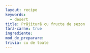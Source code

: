 ```yaml
---
layout: recipe
keywords:
  - desert
title: Prăjitură cu fructe de sezon
fără-carne: true
ingrediente:
mod_de_preparare:
trivia: cu de toate
---
```


